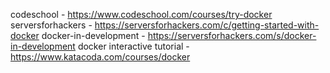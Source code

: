 codeschool - https://www.codeschool.com/courses/try-docker
serversforhackers - https://serversforhackers.com/c/getting-started-with-docker
docker-in-development - https://serversforhackers.com/s/docker-in-development
docker interactive tutorial - https://www.katacoda.com/courses/docker